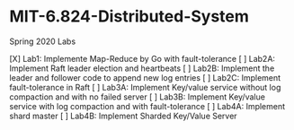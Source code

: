 # MIT-6.824-Distributed-System
Spring 2020 Labs

[X] Lab1: Implemente Map-Reduce by Go with fault-tolerance
[ ] Lab2A: Implement Raft leader election and heartbeats
[ ] Lab2B: Implement the leader and follower code to append new log entries
[ ] Lab2C: Implement fault-tolerance in Raft
[ ] Lab3A: Implement Key/value service without log compaction and with no failed server
[ ] Lab3B: Implement Key/value service with log compaction and with fault-tolerance
[ ] Lab4A: Implement shard master
[ ] Lab4B: Implement Sharded Key/Value Server
